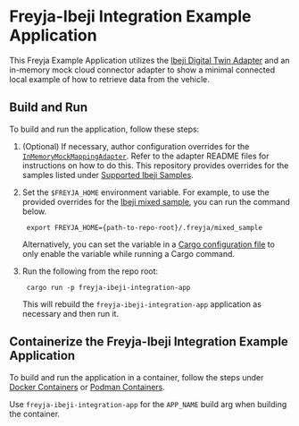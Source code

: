 # Freyja-Ibeji Integration Example Application

This Freyja Example Application utilizes the [Ibeji Digital Twin Adapter](https://github.com/eclipse-ibeji/freyja/tree/main/adapters/digital_twin/ibeji_adapter) and an in-memory mock cloud connector adapter to show a minimal connected local example of how to retrieve data from the vehicle.

## Build and Run

To build and run the application, follow these steps:

1. (Optional) If necessary, author configuration overrides for the [`InMemoryMockMappingAdapter`](https://github.com/eclipse-ibeji/freyja/tree/main/adapters/mapping/in_memory_mock_mapping_adapter). Refer to the adapter README files for instructions on how to do this. This repository provides overrides for the samples listed under [Supported Ibeji Samples](../../README.md#supported-ibeji-samples).

1. Set the `$FREYJA_HOME` environment variable. For example, to use the provided overrides for the [Ibeji mixed sample](https://github.com/eclipse-ibeji/ibeji/tree/main/samples/mixed), you can run the command below.

        export FREYJA_HOME={path-to-repo-root}/.freyja/mixed_sample

    Alternatively, you can set the variable in a [Cargo configuration file](https://doc.rust-lang.org/cargo/reference/config.html) to only enable the variable while running a Cargo command.

1. Run the following from the repo root:

        cargo run -p freyja-ibeji-integration-app

    This will rebuild the `freyja-ibeji-integration-app` application as necessary and then run it.

## Containerize the Freyja-Ibeji Integration Example Application

To build and run the application in a container, follow the steps under
[Docker Containers](../../container/README.md#docker-containers) or
[Podman Containers](../../container/README.md#podman-containers).

Use `freyja-ibeji-integration-app` for the `APP_NAME` build arg when building the container.
